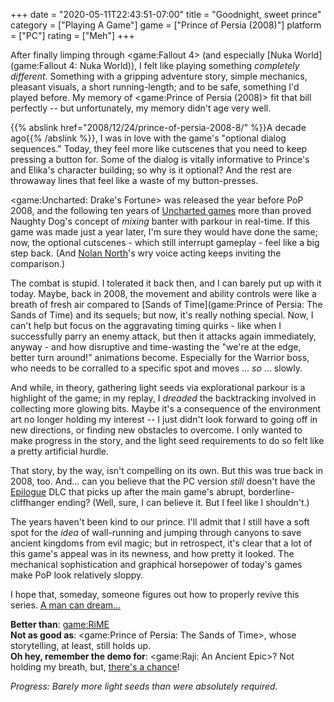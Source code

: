 +++
date = "2020-05-11T22:43:51-07:00"
title = "Goodnight, sweet prince"
category = ["Playing A Game"]
game = ["Prince of Persia (2008)"]
platform = ["PC"]
rating = ["Meh"]
+++

After finally limping through <game:Fallout 4> (and especially [Nuka World](game:Fallout 4: Nuka World)), I felt like playing something <i>completely different</i>.  Something with a gripping adventure story, simple mechanics, pleasant visuals, a short running-length; and to be safe, something I'd played before.  My memory of <game:Prince of Persia (2008)> fit that bill perfectly -- but unfortunately, my memory didn't age very well.

{{% abslink href="2008/12/24/prince-of-persia-2008-8/" %}}A decade ago{{% /abslink %}}, I was in love with the game's "optional dialog sequences."  Today, they feel more like cutscenes that you need to keep pressing a button for.  Some of the dialog is vitally informative to Prince's and Elika's character building; so why is it optional?  And the rest are throwaway lines that feel like a waste of my button-presses.

<game:Uncharted: Drake's Fortune> was released the year before PoP 2008, and the following ten years of [Uncharted games](tag:Uncharted) more than proved Naughty Dog's concept of <i>mixing</i> banter with parkour in real-time.  If this game was made just a year later, I'm sure they would have done the same; now, the optional cutscenes - which still interrupt gameplay - feel like a big step back.  (And <a href="https://www.imdb.com/name/nm0636046/">Nolan North</a>'s wry voice acting keeps inviting the comparison.)

The combat is stupid.  I tolerated it back then, and I can barely put up with it today.  Maybe, back in 2008, the movement and ability controls were like a breath of fresh air compared to [Sands of Time](game:Prince of Persia: The Sands of Time) and its sequels; but now, it's really nothing special.  Now, I can't help but focus on the aggravating timing quirks - like when I successfully parry an enemy attack, but then it attacks again immediately, anyway - and how disruptive and time-wasting the "we're at the edge, better turn around!" animations become.  Especially for the Warrior boss, who needs to be corralled to a specific spot and moves ... <i>so</i> ... slowly.

And while, in theory, gathering light seeds via explorational parkour is a highlight of the game; in my replay, I <i>dreaded</i> the backtracking involved in collecting more glowing bits.  Maybe it's a consequence of the environment art no longer holding my interest -- I just didn't look forward to going off in new directions, or finding new obstacles to overcome.  I only wanted to make progress in the story, and the light seed requirements to do so felt like a pretty artificial hurdle.

That story, by the way, isn't compelling on its own.  But this was true back in 2008, too.  And... can you believe that the PC version <i>still</i> doesn't have the <a href="https://princeofpersia.fandom.com/wiki/Prince_of_Persia:_Epilogue">Epilogue</a> DLC that picks up after the main game's abrupt, borderline-cliffhanger ending?  (Well, sure, I can believe it.  But I feel like I shouldn't.)

The years haven't been kind to our prince.  I'll admit that I still have a soft spot for the <i>idea</i> of wall-running and jumping through canyons to save ancient kingdoms from evil magic; but in retrospect, it's clear that a lot of this game's appeal was in its newness, and how pretty it looked.  The mechanical sophistication and graphical horsepower of today's games make PoP look relatively sloppy.

I hope that, someday, someone figures out how to properly revive this series.  <a href="https://arstechnica.com/gaming/2020/05/prince-of-persia-concept-video-appears-and-confirms-why-series-has-been-dormant/">A man can dream...</a>

<b>Better than</b>: <game:RiME>  
<b>Not as good as</b>: <game:Prince of Persia: The Sands of Time>, whose storytelling, at least, still holds up.  
<b>Oh hey, remember the demo for</b>: <game:Raji: An Ancient Epic>?  Not holding my breath, but, <a href="https://www.youtube.com/watch?v=KX5jNnDMfxA">there's a chance</a>!

<i>Progress: Barely more light seeds than were absolutely required.</i>
